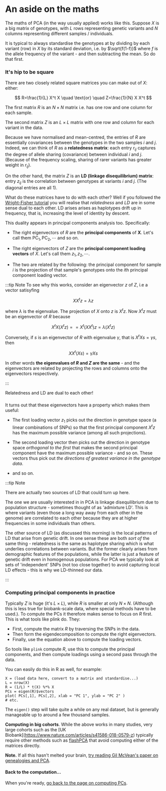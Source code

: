 # An aside on the maths

The maths of PCA (in the way usually applied) works like this. Suppose $X$ is a big matrix of genotypes, with $L$ rows
representing genetic variants and $N$ columns representing different samples / individuals.

It is typical to always standardise the genotypes at by dividing by each variant (row) in $X$ by its standard deviation, i.e. by
$\sqrt{f(1-f)}$ where *f* is the allele frequency of the variant - and then subtracting the mean. So do that first.

### It's hip to be square

There are two closely related square matrices you can make out of $X$: either:

$$
R=\frac{1}{L} X^t X \quad \text{or} \quad Z=\frac{1}{N} X X^t
$$

The first matrix $R$ is an $N \times N$ matrix i.e. has one row and one column for each sample.

The second matrix $Z$ is an $L \times L$ matrix with one row and column for each variant in the data.

Because we have normalised and mean-centred, the entries of $R$ are essentially covariances between the genotypes in the two
samples $i$ and $j$. Indeed, we can think of $R$ as a **relatedness matrix**: each entry $r_{ij}$ captures the degree of allele
sharing (covariance) between individual $i$ and $j$. (Because of the frequency scaling, sharing of rarer variants has greater
weight in $r_{ij}$).

On the other hand, the matrix $Z$ is an **LD (linkage disequilibrium) matrix**: entry $z_{ij}$ is the correlation between
genotypes at variants $i$ and $j$. (The diagonal entries are all $1$).

What do these matrices have to do with each other? Well if you followed the [Wright-Fisher tutorial](../simulation/) you will
realise that *relatedness* and *LD* are in some sense dual to each other. LD arises arises as haplotypes drift up in frequency,
that is, increasing the level of identity by descent.

This duality appears in principal components analysis too. Specifically:

* The right eigenvectors of $R$ are the **principal components** of **X**.  Let's call them $\text{PC}_1, \text{PC}_2, \cdots$ and so on.

* The right eigenvectors of $Z$ are the **principal component loading vectors** of $X$.  Let's call them $z_1, z_2, \cdots$.

* The two are related by the following: the principal component for sample $i$ is the projection of that sample's genotypes onto
  the *i*th principal component loading vector.  

:::tip Note
To see why this works, consider an eigenvector $z$ of $Z$, i.e a vector satisyfing

$$
X X^t z = \lambda z
$$

where $\lambda$ is the eigenvalue. The projection of $X$ onto $z$ is $X^t z$. Now $X^t z$ must be an eigenvector of $R$ because

$$
X^t X (X^t z) =  = X^t (X X^t) z = \lambda (X^t z)
$$

Conversely, if $s$ is an eigenvector of $R$ with eigenvalue $\gamma$, that is $X^t X s = \gamma s$, then

$$
X X^t (X s) = \gamma X s
$$

In other words **the eigenvalues of $R$ and $Z$ are the same** - and the eigenvectors are related by projecting the rows
and columns onto the eigenvectors respectively.

:::

Relatedness and LD are dual to each other!

### 

It turns out that these eigenvectors have a property which makes them useful:

* The first loading vector $z_1$ picks out the direction in genotype space (a linear combinations of SNPs) so that the first
  principal component $X^t z$ has the maximum possible variance (among all such projections).

* The second loading vector then picks out the direction in genotype space *orthogonal to the first* that makes the second
principal component have the maximum possible variance - and so on. These vectors thus pick out *the directions of greatest
variance in the genotype data*.

* and so on.

:::tip Note

There are actually two sources of LD that could turn up here. 

The one we are usually interested in in PCA is linkage disequilibrium due to population structure - sometimes thought of as
'admixture LD'. This is where variants (even those a long way away from each other in the genome) are correlated to each other
because they are at higher frequencies in some individuals than others.

The other source of LD (as discussed this morning) is the local patterns of LD that arise from genetic drift. In one sense
these are both *sort of* the same thing - relatedness is the same as haplotype sharing which is what underlies correlations
between variants. But the former clearly arises from demographic features of the populations, while the latter is just a
feature of genetic drift even in homogenous populations. For PCA we typically look at sets of 'independent' SNPs (not too
close together) to avoid capturing local LD effects - this is why we LD-thinned our data.

:::


### Computing principal components in practice

Typically $Z$ is huge (it's $L\times L$), while $R$ is smaller at only $N \times N$. (Although this is less true for
biobank-scale data, where special methods have to be used.). To compute the PCs it therefore makes sense to focus on $R$
first. This is what tools like plink do. They:

* First, compute the matrix $R$ by traversing the SNPs in the data.
* Then form the eigendecomposition to compute the right eigenvectors.
* Finally, use the equation above to compute the loading vectors.

So tools like `plink` compute *R*, use this to compute the principal
components, and then compute loadings using a second pass through the data.

You can easily do this in R as well, for example:
```
X = (load data here, convert to a matrix and standardise...)
L = nrow(X)
R = (1/L) * t(X) %*% X
PCs = eigen(R)$vectors
plot( PCs[,1], PCs[,2], xlab = "PC 1", ylab = "PC 2" )
# etc.
```

The `eigen()` step will take quite a while on any real dataset, but is generally manageable up to around a few thousand
samples.

**Computing in big cohorts**. While the above works in many studies, very large cohorts such as the
[UK Biobank[(https://www.nature.com/articles/s41586-018-0579-z) typically require other methods such as [flashPCA](https://github.com/gabraham/flashpca) that avoid computing either of the matrices directly.

**Note.** If all this hasn't melted your brain, [try reading
Gil McVean's paper on genealogies and PCA](https://doi.org/10.1371/journal.pgen.1000686).

#### Back to the computation...

When you're ready, [go back to the page on computing PCs](computing_PCs.md).

